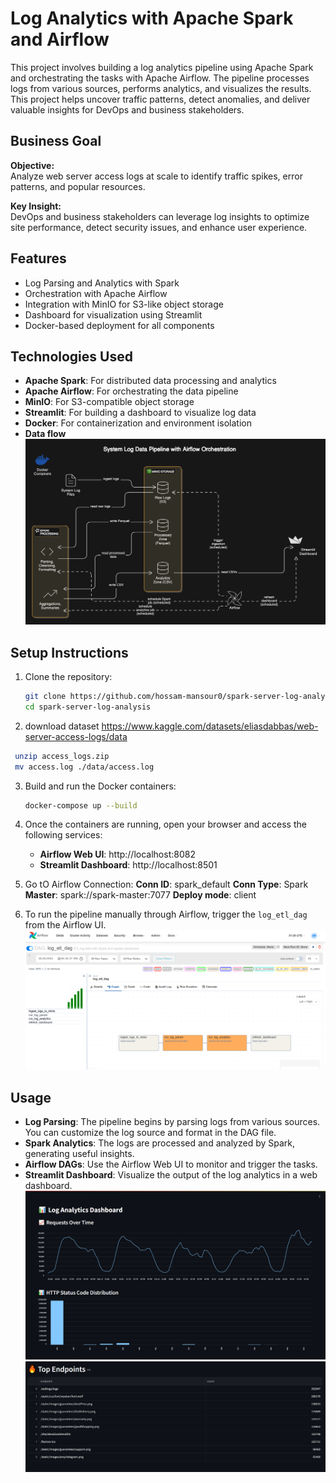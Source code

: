 # Log Analytics with Apache Spark and Airflow
This project involves building a log analytics pipeline using Apache Spark and orchestrating the tasks with Apache Airflow. The pipeline processes logs from various sources, performs analytics, and visualizes the results. 
This project helps uncover traffic patterns, detect anomalies, and deliver valuable insights for DevOps and business stakeholders.
## Business Goal

**Objective:**  
Analyze web server access logs at scale to identify traffic spikes, error patterns, and popular resources.

**Key Insight:**  
DevOps and business stakeholders can leverage log insights to optimize site performance, detect security issues, and enhance user experience.

## Features
- Log Parsing and Analytics with Spark
- Orchestration with Apache Airflow
- Integration with MinIO for S3-like object storage
- Dashboard for visualization using Streamlit
- Docker-based deployment for all components
## Technologies Used
- **Apache Spark**: For distributed data processing and analytics
- **Apache Airflow**: For orchestrating the data pipeline
- **MinIO**: For S3-compatible object storage
- **Streamlit**: For building a dashboard to visualize log data
- **Docker**: For containerization and environment isolation
- **Data flow**
    ![alt text](./images/arch.png) 
## Setup Instructions

1. Clone the repository:
   ```bash
   git clone https://github.com/hossam-mansour0/spark-server-log-analysis.git
   cd spark-server-log-analysis
   ```

2.  download dataset https://www.kaggle.com/datasets/eliasdabbas/web-server-access-logs/data
 ```bash
  unzip access_logs.zip
  mv access.log ./data/access.log
   ```

3. Build and run the Docker containers:
   ```bash
   docker-compose up --build
   ```

4. Once the containers are running, open your browser and access the following services:
   - **Airflow Web UI**: http://localhost:8082
   - **Streamlit Dashboard**: http://localhost:8501
5.  Go tO Airflow Connection:
      **Conn ID**: spark_default
      **Conn Type**: Spark
      **Master**: spark://spark-master:7077
      **Deploy mode**: client

6. To run the pipeline manually through Airflow, trigger the `log_etl_dag` from the Airflow UI.
![alt text](./images/airflow2.PNG)
## Usage

- **Log Parsing**: The pipeline begins by parsing logs from various sources. You can customize the log source and format in the DAG file.
- **Spark Analytics**: The logs are processed and analyzed by Spark, generating useful insights.
- **Airflow DAGs**: Use the Airflow Web UI to monitor and trigger the tasks.
- **Streamlit Dashboard**: Visualize the output of the log analytics in a web dashboard.
![alt text](./images/aa.PNG) ![alt text](./images/aaa.PNG)


